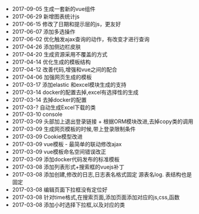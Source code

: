 * 2017-09-05 生成一套新的vue组件
* 2017-06-29 新增图表统计js
* 2017-06-15 修改了日期和提示层的js，更友好
* 2017-06-07 添加多选操作
* 2017-06-02 优化触发ajax查询的动作，有改变才进行查询
* 2017-04-26 添加侧边栏皮肤
* 2017-04-20 生成资源采用不覆盖的方式
* 2017-04-14 优化生成的模板结构
* 2017-04-12 改善代码,增强和vue之间的配合
* 2017-04-06 加强网页生成的模板
* 2017-03-17 添加elastic 和excel模块生成的支持
* 2017-03-14 docker的配置去掉,excel有选择性的生成
* 2017-03-14 去掉docker的配置
* 2017-03-? 自动生成Excel下载的类
* 2017-03-10 console
* 2017-03-09 头部加上退出登录链接 + 根据ORM模块改进,去掉copy类的调用
* 2017-03-09 生成网页模板的时候,带上登录限制条件
* 2017-03-09 Cookie模型改进
* 2017-03-09 vue模板 - 最简单的联动修改ajax
* 2017-03-09 vue模板命名空间错误改正
* 2017-03-09 添加docker代码发布的标准模板
* 2017-03-08 添加列表形式+搜索框的vuejs补丁
* 2017-03-08 添加创建,修改的日志,日志表名格式固定 源表名log. 表结构也是固定
* 2017-03-08 编辑页面下拉框没有定位好
* 2017-03-08 针对time格式,在搜索页面,添加页面添加对应的js,css,函数
* 2017-03-08 添加小时选择下拉框,以及对应的类